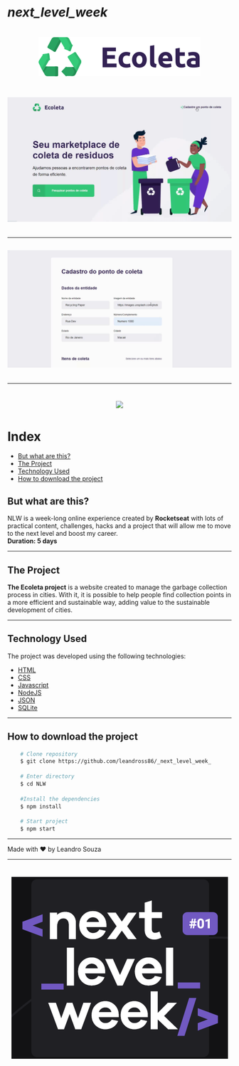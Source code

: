 # _next_level_week_
<h1 align ="center">
<img src="Public/assets/logo.svg">
</h1>

<h1 align = "center">
<img src="Public/assets/Projeto_Ecoleta4.gif"> <br>

---

<img src="Public/assets/Projeto_Ecoleta5.gif"> <br>

---

<img src="Public/assets/Projeto_Ecoleta3.gif">
</h1>

# Index

  - [But what are this?](#but-what-are-this)
  - [The Project](#the-project)
  - [Technology Used](#technology-used)
  - [How to download the project](#how-to-download-the-project)

## But what are this? 
NLW is a week-long online experience created by **Rocketseat** with lots of practical content, challenges, hacks and a project that will allow me to move to the next level and boost my career.<br>
**Duration: 5 days**

---

## The Project
**The Ecoleta project** is a website created to manage the garbage collection process in cities. With it, it is possible to help people find collection points in a more efficient and sustainable way, adding value to the sustainable development of cities.

---

## Technology Used

The project was developed using the following technologies:

- [HTML](https://www.w3schools.com/html/)
- [CSS](https://developer.mozilla.org/pt-BR/docs/Web/CSS)
- [Javascript](https://developer.mozilla.org/pt-BR/docs/Aprender/JavaScript)
- [NodeJS](https://nodejs.org/)
- [JSON](https://www.json.org/json-pt.html)
- [SQLite](https://www.sqlite.org/index.html)

---

## How to download the project

```bash
    # Clone repository
    $ git clone https://github.com/leandross86/_next_level_week_

    # Enter directory
    $ cd NLW

    #Install the dependencies
    $ npm install

    # Start project
    $ npm start
```
---
Made with ❤ by Leandro Souza

---

<h1 align = "center">
<img src="Public/assets/nlw.png">
</h1>
